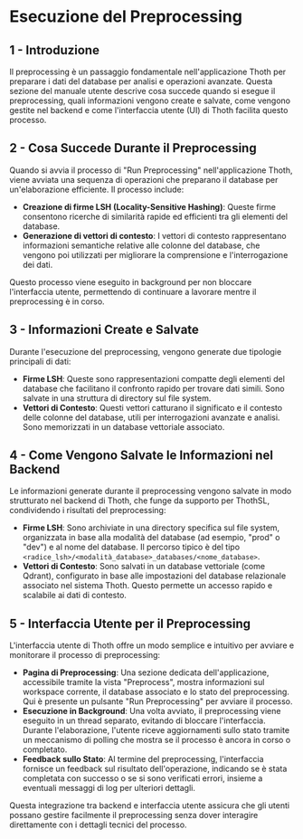 # Esecuzione del Preprocessing

## 1 - Introduzione
Il preprocessing è un passaggio fondamentale nell'applicazione Thoth per preparare i dati del database per analisi e operazioni avanzate. Questa sezione del manuale utente descrive cosa succede quando si esegue il preprocessing, quali informazioni vengono create e salvate, come vengono gestite nel backend e come l'interfaccia utente (UI) di Thoth facilita questo processo.

## 2 - Cosa Succede Durante il Preprocessing
Quando si avvia il processo di "Run Preprocessing" nell'applicazione Thoth, viene avviata una sequenza di operazioni che preparano il database per un'elaborazione efficiente. Il processo include:

- **Creazione di firme LSH (Locality-Sensitive Hashing)**: Queste firme consentono ricerche di similarità rapide ed efficienti tra gli elementi del database.
- **Generazione di vettori di contesto**: I vettori di contesto rappresentano informazioni semantiche relative alle colonne del database, che vengono poi utilizzati per migliorare la comprensione e l'interrogazione dei dati.

Questo processo viene eseguito in background per non bloccare l'interfaccia utente, permettendo di continuare a lavorare mentre il preprocessing è in corso.

## 3 - Informazioni Create e Salvate
Durante l'esecuzione del preprocessing, vengono generate due tipologie principali di dati:

- **Firme LSH**: Queste sono rappresentazioni compatte degli elementi del database che facilitano il confronto rapido per trovare dati simili. Sono salvate in una struttura di directory sul file system.
- **Vettori di Contesto**: Questi vettori catturano il significato e il contesto delle colonne del database, utili per interrogazioni avanzate e analisi. Sono memorizzati in un database vettoriale associato.

## 4 - Come Vengono Salvate le Informazioni nel Backend
Le informazioni generate durante il preprocessing vengono salvate in modo strutturato nel backend di Thoth, che funge da supporto per ThothSL, condividendo i risultati del preprocessing:

- **Firme LSH**: Sono archiviate in una directory specifica sul file system, organizzata in base alla modalità del database (ad esempio, "prod" o "dev") e al nome del database. Il percorso tipico è del tipo `<radice_lsh>/<modalità_database>_databases/<nome_database>`.
- **Vettori di Contesto**: Sono salvati in un database vettoriale (come Qdrant), configurato in base alle impostazioni del database relazionale associato nel sistema Thoth. Questo permette un accesso rapido e scalabile ai dati di contesto.

## 5 - Interfaccia Utente per il Preprocessing
L'interfaccia utente di Thoth offre un modo semplice e intuitivo per avviare e monitorare il processo di preprocessing:

- **Pagina di Preprocessing**: Una sezione dedicata dell'applicazione, accessibile tramite la vista "Preprocess", mostra informazioni sul workspace corrente, il database associato e lo stato del preprocessing. Qui è presente un pulsante "Run Preprocessing" per avviare il processo.
- **Esecuzione in Background**: Una volta avviato, il preprocessing viene eseguito in un thread separato, evitando di bloccare l'interfaccia. Durante l'elaborazione, l'utente riceve aggiornamenti sullo stato tramite un meccanismo di polling che mostra se il processo è ancora in corso o completato.
- **Feedback sullo Stato**: Al termine del preprocessing, l'interfaccia fornisce un feedback sul risultato dell'operazione, indicando se è stata completata con successo o se si sono verificati errori, insieme a eventuali messaggi di log per ulteriori dettagli.

Questa integrazione tra backend e interfaccia utente assicura che gli utenti possano gestire facilmente il preprocessing senza dover interagire direttamente con i dettagli tecnici del processo.
